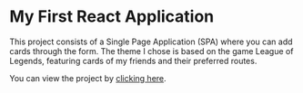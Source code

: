 # My First React Application
This project consists of a Single Page Application (SPA) where you can add cards through the form. The theme I chose is based on the game League of Legends, featuring cards of my friends and their preferred routes.

You can view the project by [clicking here](https://organo-my-first-react-aplication.vercel.app).
